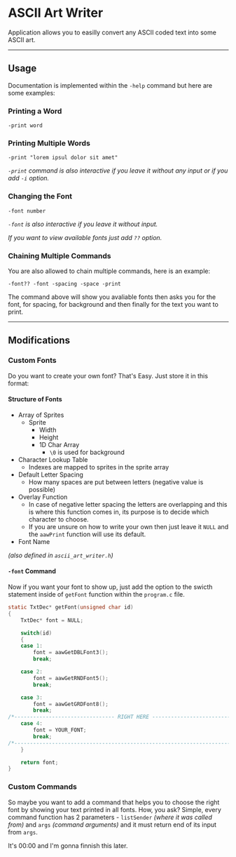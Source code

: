 # ASCII Art Writer
Application allows you to easilly convert any ASCII coded text into some ASCII art.

---

## Usage
Documentation is implemented within the `-help` command but here are some examples:
### Printing a Word
```
-print word
```
### Printing Multiple Words
```
-print "lorem ipsul dolor sit amet"
```
*`-print` command is also interactive if you leave it without any input or if you add `-i` option.*

### Changing the Font
```
-font number
```
*`-font` is also interactive if you leave it without input.*

*If you want to view available fonts just add `??` option.*

### Chaining Multiple Commands
You are also allowed to chain multiple commands, here is an example:
```
-font?? -font -spacing -space -print
```
The command above will show you avaliable fonts then asks you for the font, for spacing, for background and then finally for the text you want to print.

---

## Modifications
### Custom Fonts
Do you want to create your own font? That's Easy. Just store it in this format:

#### Structure of Fonts
* Array of Sprites
    * Sprite
        * Width
        * Height
        * 1D Char Array
            * `\0` is used for background
* Character Lookup Table
    * Indexes are mapped to sprites in the sprite array
* Default Letter Spacing
    * How many spaces are put between letters (negative value is possible)
* Overlay Function
    * In case of negative letter spacing the letters are overlapping and this is where this function comes in, its purpose is to decide which character to choose.
    * If you are unsure on how to write your own then just leave it `NULL` and the `aawPrint` function will use its default.
* Font Name

*(also defined in `ascii_art_writer.h`)*
#### `-font` Command
Now if you want your font to show up, just add the option to the swicth statement inside of `getFont` function within the `program.c` file.
```c
static TxtDec* getFont(unsigned char id)
{
    TxtDec* font = NULL;

    switch(id)
    {
    case 1:
        font = aawGetDBLFont3();
        break;

    case 2:
        font = aawGetRNDFont5();
        break;

    case 3:
        font = aawGetGRDFont8();
        break;
/*-------------------------------- RIGHT HERE --------------------------------*/
    case 4:
        font = YOUR_FONT;
        break;
/*----------------------------------------------------------------------------*/
    }

    return font;
}
```
### Custom Commands
So maybe you want to add a command that helps you to choose the right font by showing your text printed in all fonts. How, you ask? Simple, every command function has 2 parameters - `listSender` *(where it was called from)* and `args` *(command arguments)* and it must return end of its input from `args`.

It's 00:00 and I'm gonna finnish this later.
